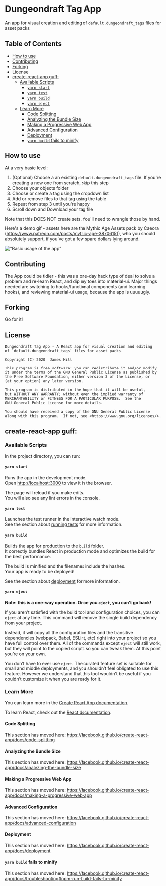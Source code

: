 # Dungeondraft Tag App

An app for visual creation and editing of `default.dungeondraft_tags` files for asset packs

## Table of Contents
- [How to use](#how-to-use)
- [Contributing](#contributing)
- [Forking](#forking)
- [License](#license)
- [create-react-app guff:](#create-react-app-guff)
  - [Available Scripts](#available-scripts)
    - [`yarn start`](#yarn-start)
    - [`yarn test`](#yarn-test)
    - [`yarn build`](#yarn-build)
    - [`yarn eject`](#yarn-eject)
  - [Learn More](#learn-more)
    - [Code Splitting](#code-splitting)
    - [Analyzing the Bundle Size](#analyzing-the-bundle-size)
    - [Making a Progressive Web App](#making-a-progressive-web-app)
    - [Advanced Configuration](#advanced-configuration)
    - [Deployment](#deployment)
    - [`yarn build` fails to minify](#yarn-build-fails-to-minify)

## How to use

At a very basic level:
1. (Optional) Choose a an existing `default.dungeondraft_tags` file. If you're creating a new one from scratch, skip this step
2. Choose your objects folder
3. Choose or create a tag using the dropdown list
4. Add or remove files to that tag using the table
5. Repeat from step 3 until you're happy
6. Scroll down and Download your tag file

Note that this DOES NOT create sets. You'll need to wrangle those by hand.

Here's a demo gif - assets here are the Mythic Age Assets pack by Caeora (https://www.patreon.com/posts/mythic-age-38706151), who you should absolutely support, if you've got a few spare dollars lying around.

!["Basic usage of the app"](images/BasicUsage.gif)

## Contributing

The App could be tidier - this was a one-day hack type of deal to solve a problem and re-learn React, and dip my toes into material-ui.
Major things needed are switching to hooks/functional components (and learning hooks), and reviewing material-ui usage, because the
app is uuuuugly.

## Forking

Go for it!

## License

    Dungeondraft Tag App - A React app for visual creation and editing
    of `default.dungeondraft_tags` files for asset packs

    Copyright (C) 2020  James Hill

    This program is free software: you can redistribute it and/or modify
    it under the terms of the GNU General Public License as published by
    the Free Software Foundation, either version 3 of the License, or
    (at your option) any later version.

    This program is distributed in the hope that it will be useful,
    but WITHOUT ANY WARRANTY; without even the implied warranty of
    MERCHANTABILITY or FITNESS FOR A PARTICULAR PURPOSE.  See the
    GNU General Public License for more details.

    You should have received a copy of the GNU General Public License
    along with this program.  If not, see <https://www.gnu.org/licenses/>.

## create-react-app guff:
### Available Scripts

In the project directory, you can run:

#### `yarn start`

Runs the app in the development mode.<br />
Open [http://localhost:3000](http://localhost:3000) to view it in the browser.

The page will reload if you make edits.<br />
You will also see any lint errors in the console.

#### `yarn test`

Launches the test runner in the interactive watch mode.<br />
See the section about [running tests](https://facebook.github.io/create-react-app/docs/running-tests) for more information.

#### `yarn build`

Builds the app for production to the `build` folder.<br />
It correctly bundles React in production mode and optimizes the build for the best performance.

The build is minified and the filenames include the hashes.<br />
Your app is ready to be deployed!

See the section about [deployment](https://facebook.github.io/create-react-app/docs/deployment) for more information.

#### `yarn eject`

**Note: this is a one-way operation. Once you `eject`, you can’t go back!**

If you aren’t satisfied with the build tool and configuration choices, you can `eject` at any time. This command will remove the single build dependency from your project.

Instead, it will copy all the configuration files and the transitive dependencies (webpack, Babel, ESLint, etc) right into your project so you have full control over them. All of the commands except `eject` will still work, but they will point to the copied scripts so you can tweak them. At this point you’re on your own.

You don’t have to ever use `eject`. The curated feature set is suitable for small and middle deployments, and you shouldn’t feel obligated to use this feature. However we understand that this tool wouldn’t be useful if you couldn’t customize it when you are ready for it.

### Learn More

You can learn more in the [Create React App documentation](https://facebook.github.io/create-react-app/docs/getting-started).

To learn React, check out the [React documentation](https://reactjs.org/).

#### Code Splitting

This section has moved here: https://facebook.github.io/create-react-app/docs/code-splitting

#### Analyzing the Bundle Size

This section has moved here: https://facebook.github.io/create-react-app/docs/analyzing-the-bundle-size

#### Making a Progressive Web App

This section has moved here: https://facebook.github.io/create-react-app/docs/making-a-progressive-web-app

#### Advanced Configuration

This section has moved here: https://facebook.github.io/create-react-app/docs/advanced-configuration

#### Deployment

This section has moved here: https://facebook.github.io/create-react-app/docs/deployment

#### `yarn build` fails to minify

This section has moved here: https://facebook.github.io/create-react-app/docs/troubleshooting#npm-run-build-fails-to-minify
